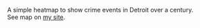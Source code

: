A simple heatmap to show crime events in Detroit over a century.  
See map on [my site](https://burnsaustin145.github.io/).

